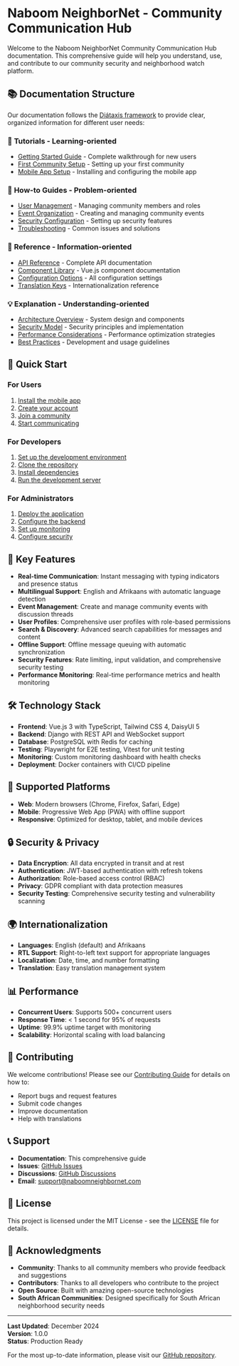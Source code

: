 # Naboom NeighborNet - Community Communication Hub

Welcome to the Naboom NeighborNet Community Communication Hub documentation. This comprehensive guide will help you understand, use, and contribute to our community security and neighborhood watch platform.

## 📚 Documentation Structure

Our documentation follows the [Diátaxis framework](https://diataxis.fr/) to provide clear, organized information for different user needs:

### 🎯 **Tutorials** - Learning-oriented
- [Getting Started Guide](./tutorials/getting-started.md) - Complete walkthrough for new users
- [First Community Setup](./tutorials/first-community-setup.md) - Setting up your first community
- [Mobile App Setup](./tutorials/mobile-app-setup.md) - Installing and configuring the mobile app

### 🔧 **How-to Guides** - Problem-oriented
- [User Management](./how-to/user-management.md) - Managing community members and roles
- [Event Organization](./how-to/event-organization.md) - Creating and managing community events
- [Security Configuration](./how-to/security-configuration.md) - Setting up security features
- [Troubleshooting](./how-to/troubleshooting.md) - Common issues and solutions

### 📖 **Reference** - Information-oriented
- [API Reference](./reference/api-reference.md) - Complete API documentation
- [Component Library](./reference/component-library.md) - Vue.js component documentation
- [Configuration Options](./reference/configuration.md) - All configuration settings
- [Translation Keys](./reference/translation-keys.md) - Internationalization reference

### 💡 **Explanation** - Understanding-oriented
- [Architecture Overview](./explanation/architecture.md) - System design and components
- [Security Model](./explanation/security-model.md) - Security principles and implementation
- [Performance Considerations](./explanation/performance.md) - Performance optimization strategies
- [Best Practices](./explanation/best-practices.md) - Development and usage guidelines

## 🚀 Quick Start

### For Users
1. [Install the mobile app](./tutorials/mobile-app-setup.md)
2. [Create your account](./tutorials/getting-started.md#creating-an-account)
3. [Join a community](./tutorials/getting-started.md#joining-a-community)
4. [Start communicating](./tutorials/getting-started.md#sending-your-first-message)

### For Developers
1. [Set up the development environment](./reference/development-setup.md)
2. [Clone the repository](./reference/development-setup.md#cloning-the-repository)
3. [Install dependencies](./reference/development-setup.md#installing-dependencies)
4. [Run the development server](./reference/development-setup.md#running-the-development-server)

### For Administrators
1. [Deploy the application](./how-to/deployment.md)
2. [Configure the backend](./how-to/backend-configuration.md)
3. [Set up monitoring](./how-to/monitoring-setup.md)
4. [Configure security](./how-to/security-configuration.md)

## 🌟 Key Features

- **Real-time Communication**: Instant messaging with typing indicators and presence status
- **Multilingual Support**: English and Afrikaans with automatic language detection
- **Event Management**: Create and manage community events with discussion threads
- **User Profiles**: Comprehensive user profiles with role-based permissions
- **Search & Discovery**: Advanced search capabilities for messages and content
- **Offline Support**: Offline message queuing with automatic synchronization
- **Security Features**: Rate limiting, input validation, and comprehensive security testing
- **Performance Monitoring**: Real-time performance metrics and health monitoring

## 🛠️ Technology Stack

- **Frontend**: Vue.js 3 with TypeScript, Tailwind CSS 4, DaisyUI 5
- **Backend**: Django with REST API and WebSocket support
- **Database**: PostgreSQL with Redis for caching
- **Testing**: Playwright for E2E testing, Vitest for unit testing
- **Monitoring**: Custom monitoring dashboard with health checks
- **Deployment**: Docker containers with CI/CD pipeline

## 📱 Supported Platforms

- **Web**: Modern browsers (Chrome, Firefox, Safari, Edge)
- **Mobile**: Progressive Web App (PWA) with offline support
- **Responsive**: Optimized for desktop, tablet, and mobile devices

## 🔒 Security & Privacy

- **Data Encryption**: All data encrypted in transit and at rest
- **Authentication**: JWT-based authentication with refresh tokens
- **Authorization**: Role-based access control (RBAC)
- **Privacy**: GDPR compliant with data protection measures
- **Security Testing**: Comprehensive security testing and vulnerability scanning

## 🌍 Internationalization

- **Languages**: English (default) and Afrikaans
- **RTL Support**: Right-to-left text support for appropriate languages
- **Localization**: Date, time, and number formatting
- **Translation**: Easy translation management system

## 📊 Performance

- **Concurrent Users**: Supports 500+ concurrent users
- **Response Time**: < 1 second for 95% of requests
- **Uptime**: 99.9% uptime target with monitoring
- **Scalability**: Horizontal scaling with load balancing

## 🤝 Contributing

We welcome contributions! Please see our [Contributing Guide](./explanation/contributing.md) for details on how to:

- Report bugs and request features
- Submit code changes
- Improve documentation
- Help with translations

## 📞 Support

- **Documentation**: This comprehensive guide
- **Issues**: [GitHub Issues](https://github.com/knappy214/naboomneighbornet_web/issues)
- **Discussions**: [GitHub Discussions](https://github.com/knappy214/naboomneighbornet_web/discussions)
- **Email**: support@naboomneighbornet.com

## 📄 License

This project is licensed under the MIT License - see the [LICENSE](../LICENSE) file for details.

## 🙏 Acknowledgments

- **Community**: Thanks to all community members who provide feedback and suggestions
- **Contributors**: Thanks to all developers who contribute to the project
- **Open Source**: Built with amazing open-source technologies
- **South African Communities**: Designed specifically for South African neighborhood security needs

---

**Last Updated**: December 2024  
**Version**: 1.0.0  
**Status**: Production Ready

For the most up-to-date information, please visit our [GitHub repository](https://github.com/knappy214/naboomneighbornet_web).
